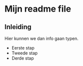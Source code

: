 # Mijn readme file
## Inleiding
Hier kunnen we dan info gaan typen.

* Eerste stap
* Tweede stap
* Derde stap
